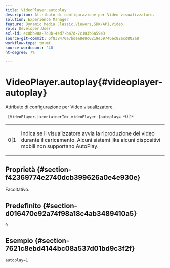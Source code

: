 ```yaml
---
title: VideoPlayer.autoplay
description: Attributo di configurazione per Video visualizzatore.
solution: Experience Manager
feature: Dynamic Media Classic,Viewers,SDK/API,Video
role: Developer,User
exl-id: ec0bb98a-7c0b-4ed7-b47d-7c103b6a5943
source-git-commit: 6f838470a7bdea8e8c0219e59746ec82ecd802a8
workflow-type: tm+mt
source-wordcount: '40'
ht-degree: 7%

---
```


# VideoPlayer.autoplay{#videoplayer-autoplay}

Attributo di configurazione per Video visualizzatore.

` [VideoPlayer.|<containerId>_videoPlayer.]autoplay= *`0|1`*`

<table id="table_C616483932C2482CA9794DDD7313FD7C"> 
 <tbody> 
  <tr> 
   <td colname="col1"> <p> <span class="codeph"><span class="varname"> 0|1</span> </span> </p> </td> 
   <td colname="col2"> <p> Indica se il visualizzatore avvia la riproduzione del video durante il caricamento. Alcuni sistemi like alcuni dispositivi mobili non supportano AutoPlay. </p> </td> 
  </tr> 
 </tbody> 
</table>

## Proprietà {#section-f42369774e2740dcb399626a0e4e930e}

Facoltativo.

## Predefinito {#section-d016470e92a74f98a18c4ab3489410a5}

`0`

## Esempio {#section-7621c8ebd4144bc08a537d01bd9c3f2f}

```
autoplay=1
```
